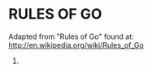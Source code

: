 RULES OF GO
===========
Adapted from "Rules of Go" found at: http://en.wikipedia.org/wiki/Rules_of_Go

1. 
